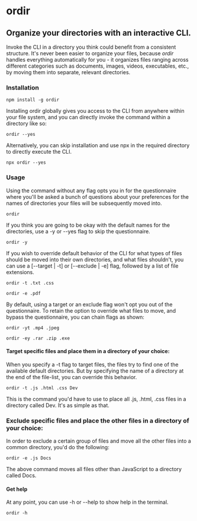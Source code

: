 # ordir

## Organize your directories with an interactive CLI.

Invoke the CLI in a directory you think could benefit from a consistent structure. It's never been easier to organize your files, because _ordir_ handles everything automatically for you - it organizes files ranging across different categories such as documents, images, videos, executables, etc., by moving them into separate, relevant directories.

### Installation

```
npm install -g ordir
```

Installing ordir globally gives you access to the CLI from anywhere within your file system, and you can directly invoke the command within a directory like so:

```
ordir --yes
```

Alternatively, you can skip installation and use npx in the required directory to directly execute the CLI.

```
npx ordir --yes
```

### Usage

Using the command without any flag opts you in for the questionnaire where you'll be asked a bunch of questions about your preferences for the names of directories your files will be subsequently moved into.

```
ordir
```

If you think you are going to be okay with the default names for the directories, use a -y or --yes flag to skip the questionnaire.

```
ordir -y
```

If you wish to override default behavior of the CLI for what types of files should be moved into their own directories, and what files shouldn't, you can use a [--target | -t] or [--exclude | -e] flag, followed by a list of file extensions.

```
ordir -t .txt .css
```

```
ordir -e .pdf
```

By default, using a target or an exclude flag won't opt you out of the questionnaire. To retain the option to override what files to move, and bypass the questionnaire, you can chain flags as shown:

```
ordir -yt .mp4 .jpeg
```

```
ordir -ey .rar .zip .exe
```

#### Target specific files and place them in a directory of your choice:

When you specify a -t flag to target files, the files try to find one of the available default directories. But by specifying the name of a directory at the end of the file-list, you can override this behavior.

```
ordir -t .js .html .css Dev
```

This is the command you'd have to use to place all .js, .html, .css files in a directory called Dev. It's as simple as that.

### Exclude specific files and place the other files in a directory of your choice:

In order to exclude a certain group of files and move all the other files into a common directory, you'd do the following:

```
ordir -e .js Docs
```

The above command moves all files other than JavaScript to a directory called Docs.

#### Get help

At any point, you can use -h or --help to show help in the terminal.

```
ordir -h
```
